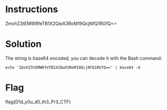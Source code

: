 # Instructions
ZmxhZ3tEMWRfeTB1X2QwX3RoM19QcjNfQ1RGfQ==

# Solution
The string is base64 encoded, you can decode it with the Bash command:

`echo 'ZmxhZ3tEMWRfeTB1X2QwX3RoM19QcjNfQ1RGfQ==' | base64 -d`

# Flag
flag{D1d_y0u_d0_th3_Pr3_CTF}
